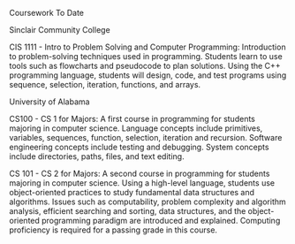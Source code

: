 Coursework To Date

Sinclair Community College

CIS 1111 - Intro to Problem Solving and Computer Programming:
Introduction to problem-solving techniques used in programming. Students learn to use tools such as flowcharts and pseudocode to plan solutions. Using the C++ programming language, students will design, code, and test programs using sequence, selection, iteration, functions, and arrays.

University of Alabama

CS100 - CS 1 for Majors:
A first course in programming for students majoring in computer science. Language concepts include primitives, variables, sequences, function, selection, iteration and recursion. Software engineering concepts include testing and debugging. System concepts include directories, paths, files, and text editing.

CS 101 - CS 2 for Majors:
A second course in programming for students majoring in computer science. Using a high-level language, students use object-oriented practices to study fundamental data structures and algorithms. Issues such as computability, problem complexity and algorithm analysis, efficient searching and sorting, data structures, and the object-oriented programming paradigm are introduced and explained. Computing proficiency is required for a passing grade in this course.
